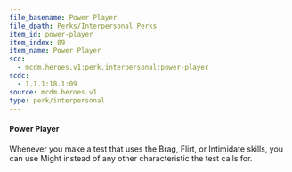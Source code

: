 ```yaml
---
file_basename: Power Player
file_dpath: Perks/Interpersonal Perks
item_id: power-player
item_index: 09
item_name: Power Player
scc:
  - mcdm.heroes.v1:perk.interpersonal:power-player
scdc:
  - 1.1.1:18.1:09
source: mcdm.heroes.v1
type: perk/interpersonal
---
```


#### Power Player

Whenever you make a test that uses the Brag, Flirt, or Intimidate skills, you can use Might instead of any other characteristic the test calls for.
